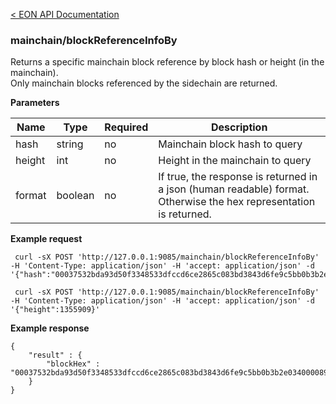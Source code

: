 [&lt; EON API Documentation](/doc/api/index.md) 
### mainchain/blockReferenceInfoBy

Returns a specific mainchain block reference by block hash or height (in the mainchain).\
Only mainchain blocks referenced by the sidechain are returned.

**Parameters**

| Name     | Type    | Required    | Description      |
| -------- | ------- | -------     | -------          | 
| hash     | string  | no          | Mainchain block hash to query       |
| height   | int     | no          | Height in the mainchain to query  |
| format   | boolean | no          | If true, the response is returned in a json (human readable) format. Otherwise the hex representation is returned. |

**Example request**

     curl -sX POST 'http://127.0.0.1:9085/mainchain/blockReferenceInfoBy' -H 'Content-Type: application/json' -H 'accept: application/json' -d '{"hash":"00037532bda93d50f3348533dfccd6ce2865c083bd3843d6fe9c5bb0b3b2e034"}'  

     curl -sX POST 'http://127.0.0.1:9085/mainchain/blockReferenceInfoBy' -H 'Content-Type: application/json' -H 'accept: application/json' -d '{"height":1355909}'    

**Example response**

    {
        "result" : {
            "blockHex" : "00037532bda93d50f3348533dfccd6ce2865c083bd3843d6fe9c5bb0b3b2e0340000898ffe9dabd5435a772e8f3385193829f567acef873a3bf549ddee882a0c8ac2a5012abcf1ffa5e99aadbe15a9387e70d485d64cdb5b1ae842fcc60e1f8b1f0c17da2abcf1ffa5e99aadbe15a9387e70d485d64cdb5b1ae842fcc60e1f8b1f0c17da"
        }
    }